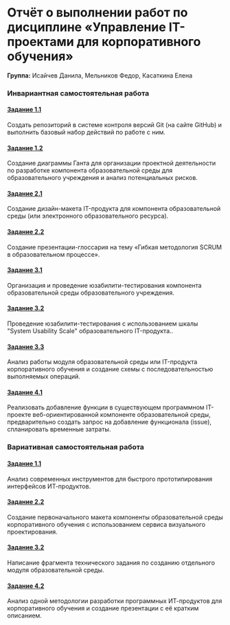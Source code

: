 # Отчёт о выполнении работ по дисциплине «Управление IT-проектами для корпоративного обучения»

**Группа:** Исайчев Данила, Мельников Федор, Касаткина Елена

### Инвариантная самостоятельная работа

#### [Задание 1.1](invariant/task1.1.md)

Создать репозиторий в системе контроля версий Git (на сайте GitHub) и выполнить базовый набор действий по работе с ним.

#### [Задание 1.2](invariant/task1.2.md)

Создание диаграммы Ганта для организации проектной деятельности по разработке компонента образовательной среды для образовательного учреждения и анализ потенциальных рисков.

#### [Задание 2.1](invariant/task1.3.md)

Создание дизайн-макета IT-продукта для компонента образовательной среды (или электронного образовательного ресурса).

#### [Задание 2.2](invariant/task2.2.md)

Создание презентации-глоссария на тему «Гибкая методология SCRUM в образовательном процессе».

#### [Задание 3.1](invariant/task3.1.md)

Организация и проведение юзабилити-тестирования компонента образовательной среды образовательного учреждения.

#### [Задание 3.2](invariant/task3.2.md)

Проведение юзабилити-тестирования с использованием шкалы "System Usability Scale" образовательного IT-продукта..

#### [Задание 3.3](invariant/task3.3.md)

Анализ работы модуля образовательной среды или IT-продукта корпоративного обучения и создание схемы с последовательностью выполняемых операций.

#### [Задание 4.1](invariant/task4.1.md)

Реализовать добавление функции в существующем программном IT-проекте веб-ориентированной компоненте образовательной среды, предварительно создать запрос на добавление функционала (issue), спланировать временные затраты.

### Вариативная самостоятельная работа

#### [Задание 1.1](variant/task1.1.md)

Анализ современных инструментов для быстрого прототипирования интерфейсов ИТ-продуктов.

#### [Задание 2.2](variant/task2.2.md)

Создание первоначального макета компоненты образовательной среды корпоративного обучения с использованием сервиса визуального проектирования.

#### [Задание 3.2](variant/task3.2.md)

Написание фрагмента технического задания по созданию отдельного модуля образовательной среды.

#### [Задание 4.2](variant/task4.2.md)

Анализ одной методологии разработки программных ИТ-продуктов для корпоративного обучения и создание презентации с её кратким описанием.
